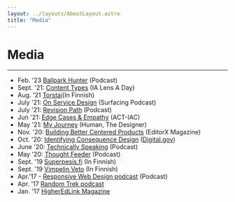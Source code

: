 ```yaml
---
layout: ../layouts/AboutLayout.astro
title: "Media"
---
```



# Media
-----------------
-   Feb. '23  [Ballpark Hunter](https://www.podchaser.com/podcasts/ballpark-hunter-2211250/episodes/ron-bronson-pesapallo-163896811) (Podcast)
-   Sept. '21: [Content Types](https://youtu.be/nnuYyD7xXIk) (IA Lens A Day)
-   Aug. '21 [Torstai](https://www.torstai-lehti.fi/2021/08/07/bronson-palasi-saarikentalle-ja-naki-vedon-voittavan/)(In Finnish)
-   July '21: [On Service Design](https://www.surfacingpodcast.com/ron-bronson-transcript) (Surfacing Podcast)
-   July '21: [Revision Path](https://revisionpath.com/ron-bronson/) (Podcast)
-   Jun '21: [Edge Cases & Empathy](https://open.spotify.com/episode/3Xd9MZ9HdByErb41jb7vUX) (ACT-IAC)
-   May '21: [My Journey](https://open.spotify.com/episode/3KRy0ztHvqevYpP4EYn5BV?si=VIqL0OSsSvymKJ81alinrg) (Human, The Designer)
-   Nov. '20: [Building Better Centered Products](https://www.editorx.com/shaping-design/article/ron-bronson-interview-consequence-design) (EditorX Magazine)
-   Oct. '20: [Identifying Consequence Design](https://digital.gov/resources/deceptive-design-how-to-identify-and-combat-consequence-design/) ([Digital.gov](http://Digital.gov))
-   June '20: [Technically Speaking](https://www.technicallyspeakinghw.com/episodes/ep-5-consequence-design-with-ron-bronson) (Podcast)
-   May '20: [Thought Feeder](https://thoughtfeederpod.com/podcast/service-design-and-consequences/) (Podcast)
-  Sept. '19 [Superpesis.fi](https://www.superpesis.fi/uutiset/yhdysvaltalainen-ron-bronson-toteutti-unelmansa-ja-matkusti-suomeen-katsomaan-pesapalloa/) (In Finnish)
- Sept. '19 [Vimpelin Veto](https://www.vimpelinveto.fi/uutiset/detail/pesaepallo/3046-ron-bronson-toteutti-veto-haaveensa) (In Finnish)
-   Apr.'17 - [Responsive Web Design podcast](https://www.podchaser.com/podcasts/a-responsive-web-design-podcas-33561/episodes/episode-127-spotlight-ron-bron-16424630) (Podcast)
-  Apr. '17 [Random Trek podcast](https://www.podchaser.com/podcasts/random-trek-13107/episodes/eye-of-the-needle-voy-with-ron-16389069)
-  Jan. '17 [HigherEdLink Magazine](https://link.highedweb.org/2017/01/six-questions-with-ron-bronson/)